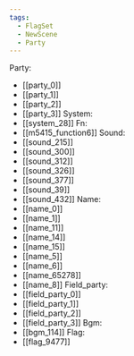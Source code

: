 ```yaml
---
tags:
  - FlagSet
  - NewScene
  - Party
---
```

Party:
- [[party_0]]
- [[party_1]]
- [[party_2]]
- [[party_3]]
System:
- [[system_28]]
Fn:
- [[m5415_function6]]
Sound:
- [[sound_215]]
- [[sound_300]]
- [[sound_312]]
- [[sound_326]]
- [[sound_377]]
- [[sound_39]]
- [[sound_432]]
Name:
- [[name_0]]
- [[name_1]]
- [[name_11]]
- [[name_14]]
- [[name_15]]
- [[name_5]]
- [[name_6]]
- [[name_65278]]
- [[name_8]]
Field_party:
- [[field_party_0]]
- [[field_party_1]]
- [[field_party_2]]
- [[field_party_3]]
Bgm:
- [[bgm_114]]
Flag:
- [[flag_9477]]

